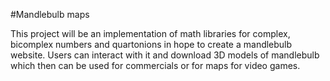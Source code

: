 #Mandlebulb maps

This project will be an implementation of math libraries for complex, bicomplex numbers and quartonions in hope to create a mandlebulb website. 
Users can interact with it and download 3D models of mandlebulb which then can be used for commercials or for maps for video games.
